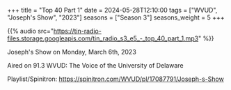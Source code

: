 +++
title = "Top 40 Part 1"
date = 2024-05-28T12:10:00
tags = ["WVUD", "Joseph's Show", "2023"]
seasons = ["Season 3"]
seasons_weight = 5
+++

{{% audio src="https://tin-radio-files.storage.googleapis.com/tin_radio_s3_e5_-_top_40_part_1.mp3" %}}

Joseph's Show on Monday, March 6th, 2023

Aired on 91.3 WVUD: The Voice of the University of Delaware

Playlist/Spinitron: https://spinitron.com/WVUD/pl/17087791/Joseph-s-Show

